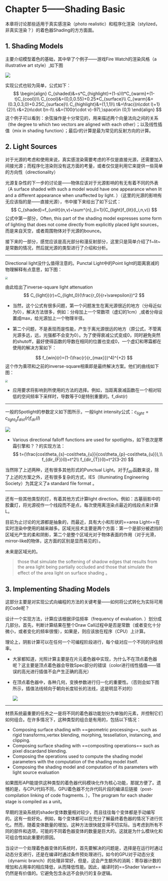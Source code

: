 # Chapter 5——Shading Basic

本章将讨论那些适用于真实感渲染（photo realistic）和程序化渲染（stylized，非真实渲染？）的着色器Shading的方方面面。

## 1. Shading Models

主要介绍模型着色的基础，其中举了个例子——游戏Fire Watch的渲染风格（a illustrative art style）,如下图

![](https://jmx-paper.oss-cn-beijing.aliyuncs.com/BookReading/RealTimeRending3/Chapter5/RTR3_5-1.PNG)

实现公式也较为简单，公式如下：
$$
\begin{align}
C_{shaded}&=s*C_{highlight}+(1-s)(t*C_{warm}+(1-t)C_{cool})\\
C_{cool}&=(0,0,0.55)+0.25*C_{surface}\\
C_{warm}&=(0.3,0.3,0)+0.25C_{surface}\\
C_{highlight}&=(1,1,1)\\
t&=\frac{(n\cdot l)+1}{2}\\
r&=2(n\cdot l)n-l\\
s&=(100(r\cdot  v)-97),\space\in (0,1)
\end{align}
$$
这个例子可以看到：余弦操作是十分常见的，用来描述两个向量法向之间的关系（the degree to which two vectors are aligned with each other）；以及线性插值（mix in shading function）；最后r的计算是最为常见的反射方向的计算。



## 2. Light Sources

对于光源的考虑和使用来说，真实感渲染需要考虑的不仅是直接光源，还需要加入间接光源；而程序化渲染则没有这方面的考量，或者仅仅是利用它来提供一些简单的方向性（directionality）

光源复杂性的下一步的讨论是——物体应该对于光源影响的有无有着不同的外表（A surface shaded with such a model would have one appearance when lit and a different appearance when unaffected by light. ）（这里的光源的影响有无应该指的是——直接光源），书中接下来给出了如下公式：
$$
C_{shaded}=f_{unlit}(n,v)+\sum^{n}_{i=1}{C_{light}f_{lit}(l_i,n,v)}
$$
公式中第一部分，Often, this part of the shading model expresses some form of lighting that does not come directly from explicitly placed light sources，而是来自天空，或者周围物体对于光源的bounce。

接下来的一部分，感觉应该是高光部分和漫反射部分，这里只是简单介绍了f~lit~是常数的情况，然后就光源的类型进行了介绍和分析。

------

Directional light没什么值得注意的。Punctal Light中的Point light的距离衰减的物理解释有点意思，如下图：

<img src="https://jmx-paper.oss-cn-beijing.aliyuncs.com/BookReading/RealTimeRending3/Chapter5/2.PNG" style="zoom:50%;" />

由此给出了inverse-square light attenuation
$$
C_{light})(r)=C_{light_0}(\frac{r_0}{r+\varepsilon})^2
$$
- 当然，这个公式有很多问题，第一个问题发生在离光源很近的地方（分母近似为0），解决方法很多，例如：分母加上一个常数项（虚幻的1cm）,或者分母设置成max，给光源加上一个物理半径。


- 第二个问题，不是表现而是性能，产生于离光源很远的地方（原公式，不管离光源多远，远，光强都不会变为0）。为了使得衰减公式变成0，同时避免突然的shutoff，最好使得函数的导数在相同的位置也变成0，一个虚幻和寒霜都在使用的解决方案如下：

$$
f_{win}(r)=(1-(\frac{r}{r_{max}})^4)^{+2}
$$
​		这个作为乘项和之前的inverse-square相乘即是最终解决方案。他们的曲线如下图：

<img src="https://jmx-paper.oss-cn-beijing.aliyuncs.com/BookReading/RealTimeRending3/Chapter5/3.PNG" style="zoom:50%;" />

- 应用要求将影响到所使用的方法的选择。例如，当距离衰减函数在一个相对较低的空间频率下采样时，导数等于0是特别重要的。f_dist(r)

------

一般的Spotlight的参数定义如下图所示，一般light intensity公式：$c_{light}=c_{light_0}f_{dist}(r)f_{dir}(l)$

![](https://jmx-paper.oss-cn-beijing.aliyuncs.com/BookReading/RealTimeRending3/Chapter5/4.PNG)

- Various directional falloff functions are used for spotlights，如下依次是寒霜引擎和？？的实现方法：
  $$
  t=(\frac{cos\theta_{s}-cos\theta_{u}}{cos\theta_{p}-cos\theta_{u}}),\\
  f_{dir_{F}}(l)=t^2\\
  f_{dir_{T}}(l)=t^2(3-2t)
  $$

当然除了上述两种，还有很多其他形式的Punctual Light。对于$f_{dir}$函数来说，除了上述的方案之外，还有很多复杂的方式，IES（Illuminating Engineering Society）为其定义了a standard file format 。

------

还有一些其他类型的灯，有着其他方式计算light direction。例如：古墓丽影中的胶囊灯，将光源视作一个线段而不是点，每次使用离渲染点最近的线段点来计算L。

目前为止讨论的光源都是抽象的，而最近，具有大小和形状的==area Light==在实时渲染中使用的越来越多。区域光技术主要是两个方面：第一个是部分被遮挡的区域光产生的柔和阴影，第二个是整个区域光对于物体表面的作用（对于光滑，mirror-like的物体，这方面的区别是显而易见的）。

未来是区域光的。

> those that simulate the softening of shadow edges that results from the area light being partially occluded  and those that simulate the effect of the area light on surface shading 。



## 3. Implementing Shading Models

这部分主要是对实现公式向编程的方法的关键考量——如何将公式转化为实际可用的Code呢？

 设计一个实现方法，计算应该根据评估频率（frequency of evaluation. ）划分成几部分。首先，判断计算结果在整个Draw Call过程中是否是常数（或者变化十分微小，或者变化的频率很慢），如果是，则应该放在程序（CPU）上计算。

理论上，阴影计算可以在任何一个可编程阶段进行，每个级对应一个不同的评估频率。

- 大家都知道，光照计算主要是在片元着色器中实现，为什么不在顶点着色器呢？这主要是顶点着色器会导致Spec部分的错误（color进行线性插值——错误的高光进行插值不会产生正确的高光）

- 在顶点着色器中，各种几何，变换参数进行归一化的重要性。（否则会如下图所示，插值法线倾向于朝向长度较长的法线，这是明显不对的）

  ![](https://jmx-paper.oss-cn-beijing.aliyuncs.com/BookReading/RealTimeRending3/Chapter5/5.PNG)

------

材质系统最重要的任务之一是将不同的着色器功能划分为单独的元素，并控制它们如何组合。在许多情况下，这种类型的组合是有用的，包括以下情况：

- Composing surface shading with ==geometric processing==, such as rigid transforms,vertex blending, morphing, tessellation, instancing, and clipping. 
- Composing surface shading with ==compositing operations== such as pixel discardand blending. 
- Composing the operations used to compute the shading model parameters with the computation of the shading model itself. 
- Composing the shading model and computation of its parameters with light source evaluation

如果图形API能提供这种类型的着色器代码模块化作为核心功能，那就方便了。遗憾的是，与CPU代码不同，GPU着色器不允许代码片段的编译后链接（post-compilation linking of code fragments. ），The program for each shader stage is compiled as a unit。

早期的渲染系统的shader变体数量相对较少，而且往往每个变体都是手动编写的。这有一些好处。例如，每个变体都可以在充分了解最终着色器的情况下进行优化。然而，随着变体数量的增加，这种方法很快就变得不切实际。当考虑到所有不同的部件和选项，可能的不同着色器变体的数量是巨大的。这就是为什么模块化和可组合性如此重要的原因。

当设计一个处理着色器变体的系统时，首先要解决的问题是，选择是在运行时通过动态分支进行，还是在编译时通过条件预处理进行。如今的GPU对于动态分支（dynamic branch）的处理非常好，但是，这会产生额外的消耗：寄存器计数的增加和占用率的相应降低，从而降低性能。因此，编译时的==Shader Variant==仍然是有价值的。它避免包含永远不会执行的复杂逻辑。

